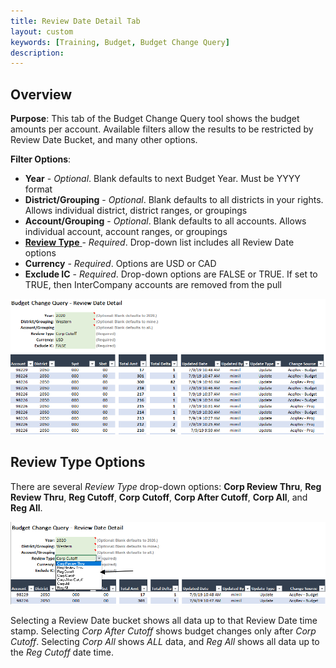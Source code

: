 ```yaml
---
title: Review Date Detail Tab
layout: custom
keywords: [Training, Budget, Budget Change Query]
description: 
---
```


## Overview

**Purpose**: This tab of the Budget Change Query tool shows the budget amounts per account. Available filters allow the results to be restricted by Review Date Bucket, and many other options.

**Filter Options**:

* **Year** - *Optional*. Blank defaults to next Budget Year. Must be YYYY format
* **District/Grouping** - *Optional*. Blank defaults to all districts in your rights. Allows individual district, district ranges, or groupings
* **Account/Grouping** - *Optional*. Blank defaults to all accounts. Allows individual account, account ranges, or groupings
* [ **Review Type** ](#review-type-options) - *Required*. Drop-down list includes all Review Date options
* **Currency** - *Required*. Options are USD or CAD
* **Exclude IC** - *Required*. Drop-down options are FALSE or TRUE. If set to TRUE, then InterCompany accounts are removed from the pull

![](/images/WCNTraining/Budget/BudChangeQuery_ReviewDateDetail_Fullview.png)

## Review Type Options

There are several *Review Type* drop-down options: **Corp Review Thru**, **Reg Review Thru**, **Reg Cutoff**, **Corp Cutoff**, **Corp After Cutoff**, **Corp All**, and **Reg All**.

![](/images/WCNTraining/Budget/BudChangeQuery_ReviewDateDetail_ReviewTypeDropDown.png)

Selecting a Review Date bucket shows all data up to that Review Date time stamp. Selecting *Corp After Cutoff* shows budget changes only after *Corp Cutoff*. Selecting *Corp All* shows *ALL* data, and *Reg All* shows all data up to the *Reg Cutoff* date time.